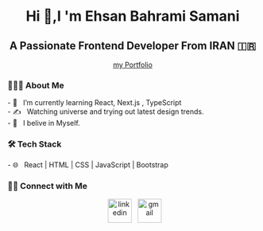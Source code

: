 <h1 align="center">Hi 👋,I 'm Ehsan Bahrami Samani</h1>
<h2 align="center">A Passionate Frontend Developer From IRAN 🇮🇷</h2> 
<p align="center"><a href="https://ehsan-portfolio-taupe.vercel.app/" target="_blank" rel="noopener noreferrer">my Portfolio</a></p>

<h3> 👨🏻‍💻 About Me </h3>
- 🔭 &nbsp; I’m currently learning React, Next.js , TypeScript
</br>
- ✍️ &nbsp; Watching universe and trying out latest design trends.
</br>
- 💼 &nbsp; I belive in Myself.

<h3>🛠 Tech Stack</h3>
- 🌐 &nbsp; React | HTML | CSS | JavaScript | Bootstrap 

<h3> 🤝🏻 Connect with Me </h3>

<p align="center"> 
&nbsp; <a href="https://www.linkedin.com/in/ehsan-bahrami-samani/" target="_blank" rel="noopener noreferrer"><img width="48" height="48" src="https://img.icons8.com/nolan/64/linkedin.png" alt="linkedin"/></a>
&nbsp; <a href="mailto:bahramiehsan780@gmail.com" target="_blank" rel="noopener noreferrer"><img width="48" height="48" src="https://img.icons8.com/nolan/64/gmail.png" alt="gmail"/></a>
</p>
<!--
**pinfinity1/pinfinity1** is a ✨ _special_ ✨ repository because its `README.md` (this file) appears on your GitHub profile.

Here are some ideas to get you started:

- 🔭 I’m currently working on ...
- 🌱 I’m currently learning ...
- 👯 I’m looking to collaborate on ...
- 🤔 I’m looking for help with ...
- 💬 Ask me about ...
- 📫 How to reach me: ...
- 😄 Pronouns: ...
- ⚡ Fun fact: ...
-->

